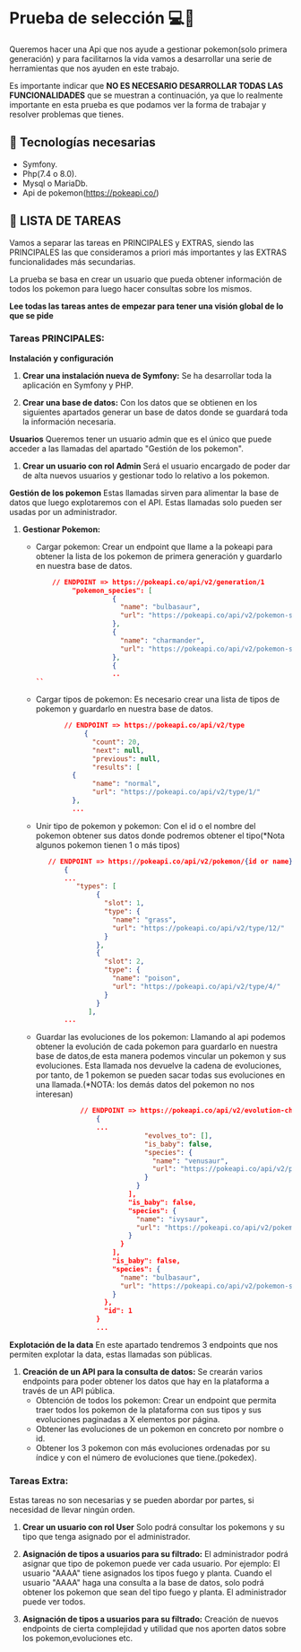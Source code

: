 # Prueba de selección 💻🎯

Queremos hacer una Api que nos ayude a gestionar pokemon(solo primera generación) y para facilitarnos la vida vamos a desarrollar una serie de herramientas que nos ayuden en este trabajo.

Es importante indicar que **NO ES NECESARIO DESARROLLAR TODAS LAS FUNCIONALIDADES** que se muestran a continuación, ya que lo realmente importante en esta prueba es que podamos ver la forma de trabajar y resolver problemas que tienes.

## 📝 Tecnologías necesarias
- Symfony.
- Php(7.4 o 8.0).
- Mysql o MariaDb.
- Api de pokemon(https://pokeapi.co/)

## 📝 LISTA DE TAREAS

Vamos a separar las tareas en PRINCIPALES y EXTRAS, siendo las PRINCIPALES las que consideramos a priori más importantes y las EXTRAS funcionalidades más secundarias.

La prueba se basa en crear un usuario que pueda obtener información de todos los pokemon para luego hacer consultas sobre los mismos.

**Lee todas las tareas antes de empezar para tener una visión global de lo que se pide**

### Tareas PRINCIPALES:
**Instalación y configuración**

1. **Crear una instalación nueva de Symfony:** Se ha desarrollar toda la aplicación en Symfony y PHP.

2. **Crear una base de datos:** Con los datos que se obtienen en los siguientes apartados generar un base de datos donde se guardará toda la información necesaria.

**Usuarios** Queremos tener un usuario admin que es el único que puede acceder a las llamadas del apartado "Gestión de los pokemon".

1. **Crear un usuario con rol Admin** Será el usuario encargado de poder dar de alta nuevos usuarios y gestionar todo lo relativo a los pokemon.

**Gestión de los pokemon** Estas llamadas sirven para alimentar la base de datos que luego explotaremos con el API. Estas llamadas solo pueden ser usadas por un administrador.

1. **Gestionar Pokemon:**

    -    Cargar pokemon: Crear un endpoint que llame a la pokeapi para obtener la lista de los pokemon de primera generación y guardarlo en nuestra base de datos.
         ```json
             // ENDPOINT => https://pokeapi.co/api/v2/generation/1
                  "pokemon_species": [
                            {
                              "name": "bulbasaur",
                              "url": "https://pokeapi.co/api/v2/pokemon-species/1/"
                            },
                            {
                              "name": "charmander",
                              "url": "https://pokeapi.co/api/v2/pokemon-species/4/"
                            },
                            {
                            ..
         ``
    - Cargar tipos de pokemon: Es necesario crear una lista de tipos de pokemon y guardarlo en nuestra base de datos.
      ```json
             // ENDPOINT => https://pokeapi.co/api/v2/type
                  {
                    "count": 20,
                    "next": null,
                    "previous": null,
                    "results": [
               {
                    "name": "normal",
                    "url": "https://pokeapi.co/api/v2/type/1/"
               },
               ...
      ```
    - Unir tipo de pokemon y pokemon: Con el id o el nombre del pokemon obtener sus datos donde podremos obtener el tipo(*Nota algunos pokemon tienen 1 o más tipos)
      ```json
         // ENDPOINT => https://pokeapi.co/api/v2/pokemon/{id or name}
             {
             ...
                "types": [
                     {
                       "slot": 1,
                       "type": {
                         "name": "grass",
                         "url": "https://pokeapi.co/api/v2/type/12/"
                       }
                     },
                     {
                       "slot": 2,
                       "type": {
                         "name": "poison",
                         "url": "https://pokeapi.co/api/v2/type/4/"
                       }
                     }
                   ],
             ...
      ```
     - Guardar las evoluciones de los pokemon: Llamando al api podemos obtener la evolución de cada pokemon para guardarlo en nuestra base de datos,de esta manera podemos vincular un pokemon y sus evoluciones. Esta llamada nos devuelve la cadena de evoluciones, por tanto, de 1 pokemon se pueden sacar todas sus evoluciones en una llamada.(*NOTA: los demás datos del pokemon no nos interesan)
         ```json
                    // ENDPOINT => https://pokeapi.co/api/v2/evolution-chain/{id}
                        {
                        ...
                                    "evolves_to": [],
                                    "is_baby": false,
                                    "species": {
                                      "name": "venusaur",
                                      "url": "https://pokeapi.co/api/v2/pokemon-species/3/"
                                    }
                                  }
                                ],
                                "is_baby": false,
                                "species": {
                                  "name": "ivysaur",
                                  "url": "https://pokeapi.co/api/v2/pokemon-species/2/"
                                }
                              }
                            ],
                            "is_baby": false,
                            "species": {
                              "name": "bulbasaur",
                              "url": "https://pokeapi.co/api/v2/pokemon-species/1/"
                            }
                          },
                          "id": 1
                        }
                        ...
         ```

**Explotación de la data** En este apartado tendremos 3 endpoints que nos permiten explotar la data, estas llamadas son públicas.

1. **Creación de un API para la consulta de datos:** Se crearán varios endpoints para poder obtener los datos que hay en la plataforma a través de un API pública.
    - Obtención de todos los pokemon: Crear un endpoint que permita traer todos los pokemon de la plataforma con sus tipos y sus evoluciones paginadas a X elementos por página.
    - Obtener las evoluciones de un pokemon en concreto por nombre o id.
    - Obtener los 3 pokemon con más evoluciones ordenadas por su índice y con el número de evoluciones que tiene.(pokedex).

### Tareas Extra:

Estas tareas no son necesarias y se pueden abordar por partes, si necesidad de llevar ningún orden.

1. **Crear un usuario con rol User** Solo podrá consultar los pokemons y su tipo que tenga asignado por el administrador.

2. **Asignación de tipos a usuarios para su filtrado:** El administrador podrá asignar que tipo de pokemon puede ver cada usuario. Por ejemplo: El usuario "AAAA" tiene asignados los tipos fuego y planta. Cuando el usuario "AAAA" haga una consulta a la base de datos, solo podrá obtener los pokemon que sean del tipo fuego y planta. El administrador puede ver todos.

3. **Asignación de tipos a usuarios para su filtrado:** Creación de nuevos endpoints de cierta complejidad y utilidad que nos aporten datos sobre los pokemon,evoluciones etc.
